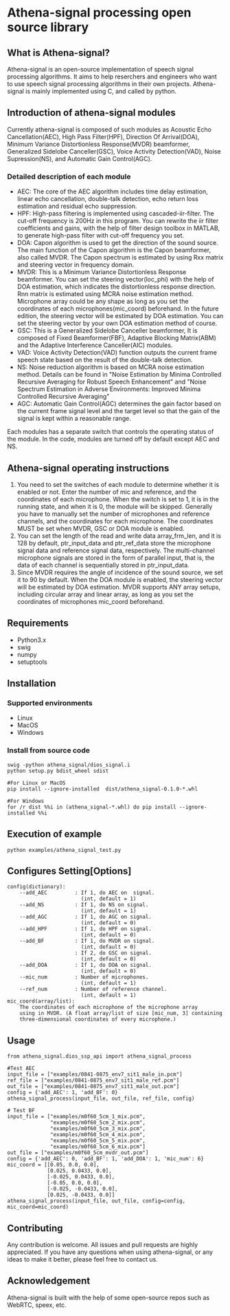 # Athena-signal processing open source library

## What is Athena-signal?

Athena-signal is an open-source implementation of speech signal processing algorithms. 
It aims to help reserchers and engineers who want to use speech signal processing algorithms in their own projects. 
Athena-signal is mainly implemented using C, and called by python.

## Introduction of athena-signal modules

Currently athena-signal is composed of such modules as Acoustic Echo Cancellation(AEC), High Pass Filter(HPF), Direction Of Arrival(DOA), 
Minimum Variance Distortionless Response(MVDR) beamformer, Generalized Sidelobe Canceller(GSC),
Voice Activity Detection(VAD), Noise Supression(NS), and Automatic Gain Control(AGC).

### Detailed description of each module

- AEC: The core of the AEC algorithm includes time delay estimation, linear echo cancellation, double-talk detection, echo return loss estimation
and residual echo suppression. 
- HPF: High-pass filtering is implemented using cascaded-iir-filter. The cut-off frequency is 200Hz in this program. You can rewrite the iir filter
coefficients and gains, with the help of filter design toolbox in MATLAB, to generate high-pass filter with cut-off frequency you set.
- DOA: Capon algorithm is used to get the direction of the sound source. 
The main function of the Capon algorithm is the Capon beamformer, also called MVDR. 
The Capon spectrum is estimated by using Rxx matrix and steering vector in frequency domain.
- MVDR: This is a Minimum Variance Distortionless Response beamformer. You can set the steering vector(loc_phi) with the help of DOA estimation, which
indicates the distortionless response direction. Rnn matrix is estimated using MCRA noise estimation method. Microphone array could be any shape as long as you
set the coordinates of each microphones(mic_coord) beforehand. In the future edition, the steering vector will be estimated by DOA estimation.
You can set the steering vector by your own DOA estimation method of course.
- GSC: This is a Generalized Sidelobe Canceller beamformer,
It is composed of Fixed Beamformer(FBF), Adaptive Blocking Matrix(ABM) and the Adaptive Interference Canceller(AIC) modules.
- VAD: Voice Activity Detection(VAD) function outputs the current frame speech state based on the result of the double-talk detection.
- NS: Noise reduction algorithm is based on MCRA noise estimation method.
Details can be found in "Noise Estimation by Minima Controlled Recursive Averaging for Robust Speech Enhancement" and "Noise Spectrum Estimation in
Adverse Environments: Improved Minima Controlled Recursive Averaging"
- AGC: Automatic Gain Control(AGC) determines the gain factor based on the current frame signal level and the target level so that the gain of the signal is kept within a reasonable range.

Each modules has a separate switch that controls the operating status of the module. In the code, modules are turned off by default except AEC and NS.

## Athena-signal operating instructions

1. You need to set the switches of each module to determine whether it is enabled or not. 
Enter the number of mic and reference, and the coordinates of each microphone. 
When the switch is set to 1, it is in the running state, and when it is 0, the module will be skipped.
Generally you have to manually set the number of microphones and reference channels, and the coordinates for each microphone. 
The coordinates MUST be set when MVDR, GSC or DOA module is enabled.
2. You can set the length of the read and write data array_frm_len, and it is 128 by default, 
ptr_input_data and ptr_ref_data store the microphone signal data and reference signal data, respectively. 
The multi-channel microphone signals are stored in the form of parallel input, that is, the data of each channel is sequentially stored in ptr_input_data. 
3. Since MVDR requires the angle of incidence of the sound source, we set it to 90 by default. 
When the DOA module is enabled, the steering vector will be estimated by DOA estimation.
MVDR supports ANY array setups, including circular array and linear array, as long as you set the coordinates of microphones mic_coord beforehand. 
	
## Requirements

+ Python3.x
+ swig
+ numpy
+ setuptools

## Installation

### Supported environments

+ Linux
+ MacOS
+ Windows

### Install from source code

    swig -python athena_signal/dios_signal.i
    python setup.py bdist_wheel sdist
    
    #For Linux or MacOS
    pip install --ignore-installed  dist/athena_signal-0.1.0-*.whl
    
    #For Windows
    for /r dist %%i in (athena_signal-*.whl) do pip install --ignore-installed %%i

## Execution of example

    python examples/athena_signal_test.py
    
## Configures Setting[Options]
    
    config(dictionary):
        --add_AEC         : If 1, do AEC on  signal.
                            (int, default = 1)
        --add_NS          : If 1, do NS on signal.
                            (int, default = 1)
        --add_AGC         : If 1, do AGC on signal.
                            (int, default = 0)
        --add_HPF         : If 1, do HPF on signal.
                            (int, default = 0)
        --add_BF          : If 1, do MVDR on signal.
                            (int, default = 0)
                          : If 2, do GSC on signal.
                            (int, default = 0)
        --add_DOA         : If 1, do DOA on signal.
                            (int, default = 0)
        --mic_num         : Number of microphones.
                            (int, default = 1)
        --ref_num         : Number of reference channel.
                            (int, default = 1)
    mic_coord(array/list): 
        The coordinates of each microphone of the microphone array
        using in MVDR. (A float array/list of size [mic_num, 3] containing
        three-dimensional coordinates of every microphone.)
## Usage

    from athena_signal.dios_ssp_api import athena_signal_process
    
    #Test AEC
    input_file = ["examples/0841-0875_env7_sit1_male_in.pcm"]
    ref_file = ["examples/0841-0875_env7_sit1_male_ref.pcm"]
    out_file = ["examples/0841-0875_env7_sit1_male_out.pcm"]
    config = {'add_AEC': 1, 'add_BF': 0}
    athena_signal_process(input_file, out_file, ref_file, config)
    
    # Test BF
    input_file = ["examples/m0f60_5cm_1_mix.pcm",
                  "examples/m0f60_5cm_2_mix.pcm",
                  "examples/m0f60_5cm_3_mix.pcm",
                  "examples/m0f60_5cm_4_mix.pcm",
                  "examples/m0f60_5cm_5_mix.pcm",
                  "examples/m0f60_5cm_6_mix.pcm"]
    out_file = ["examples/m0f60_5cm_mvdr_out.pcm"]
    config = {'add_AEC': 0, 'add_BF': 1, 'add_DOA': 1, 'mic_num': 6}
    mic_coord = [[0.05, 0.0, 0.0],
                 [0.025, 0.0433, 0.0],
                 [-0.025, 0.0433, 0.0],
                 [-0.05, 0.0, 0.0],
                 [-0.025, -0.0433, 0.0],
                 [0.025, -0.0433, 0.0]]
    athena_signal_process(input_file, out_file, config=config, mic_coord=mic_coord)

## Contributing

Any contribution is welcome. All issues and pull requests are highly appreciated.
If you have any questions when using athena-signal, or any ideas to make it better, 
please feel free to contact us.

## Acknowledgement

Athena-signal is built with the help of some open-source repos such as WebRTC, speex, etc.
